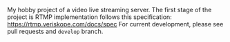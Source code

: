 My hobby project of a video live streaming server. The first stage of the project is RTMP implementation follows this specification: https://rtmp.veriskope.com/docs/spec
For current development, please see pull requests and `develop` branch.
